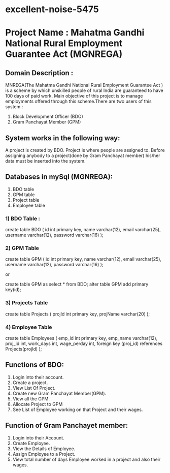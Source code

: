# excellent-noise-5475

# Project Name : Mahatma Gandhi National Rural Employment Guarantee Act (MGNREGA)

## Domain Description :

MNREGA(The Mahatma Gandhi National Rural Employment Guarantee Act ) is a scheme by which unskilled people of rural India are guaranteed to have 100 days of paid work. Main objective of this project is to manage employments offered through this scheme.There are two users of this system : 

<ol>
	<li>Block Development Officer (BDO)</li>
	<li>Gram Panchayat Member (GPM)</li>
</ol>


## System works in the following way:

A project is created by BDO. Project is where people are assigned to. Before assigning anybody to a project(done by Gram Panchayat member) his/her data must be inserted into the system.


## Databases in mySql (MGNREGA):

<ol>
	<li> BDO table </li>
	<li> GPM table </li>
	<li> Project table </li>
	<li> Employee table </li>
</ol>


### 1) BDO Table :

create table BDO
(
id int primary key,
name varchar(12),
email varchar(25),
username varchar(12),
password varchar(16)
);


### 2) GPM Table

create table GPM
(
id int primary key,
name varchar(12),
email varchar(25),
username varchar(12),
password varchar(16)
);


or

create table GPM as select * from BDO;
alter table GPM add primary key(id);


### 3) Projects Table

create table Projects
(
projId int primary key,
projName varchar(20)
);


### 4) Employee Table

create table Employees
(
emp_id int primary key,
emp_name varchar(12),
proj_id int,
work_days int,
wage_perday int,
foreign key (proj_id) references Projects(projId)
); 


## Functions of BDO:

1. Login into their account.
2. Create a project.
3. View List Of Project.
4. Create new Gram Panchayat Member(GPM).
5. View all the GPM.
6. Allocate  Project to GPM
7. See List of Employee working on that Project and their wages.

## Function of Gram Panchayet member:

1. Login into their Account.
2. Create Employee.
3. View the Details of Employee.
4. Assign Employee to a Project.
5. View total number of days Employee worked in a project and also their wages.

